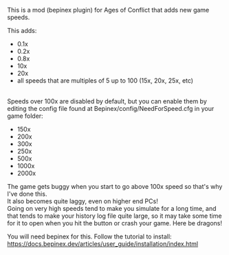 This is a mod (bepinex plugin) for Ages of Conflict that adds new game speeds. 

This adds: 
 - 0.1x
 - 0.2x
 - 0.8x
 - 10x
 - 20x
 - all speeds that are multiples of 5 up to 100 (15x, 20x, 25x, etc)
<br>
Speeds over 100x are disabled by default, but you can enable them by editing the config file found at Bepinex/config/NeedForSpeed.cfg in your game folder:
<br>

 - 150x
 - 200x
 - 300x
 - 250x
 - 500x
 - 1000x
 - 2000x

The game gets buggy when you start to go above 100x speed so that's why I've done this. <br>
It also becomes quite laggy, even on higher end PCs!<br>
Going on very high speeds tend to make you simulate for a long time, and that tends to make your history log file quite large, so it may take some time for it to open when you hit the button or crash your game.
Here be dragons!<br>

You will need bepinex for this. Follow the tutorial to install:
https://docs.bepinex.dev/articles/user_guide/installation/index.html
